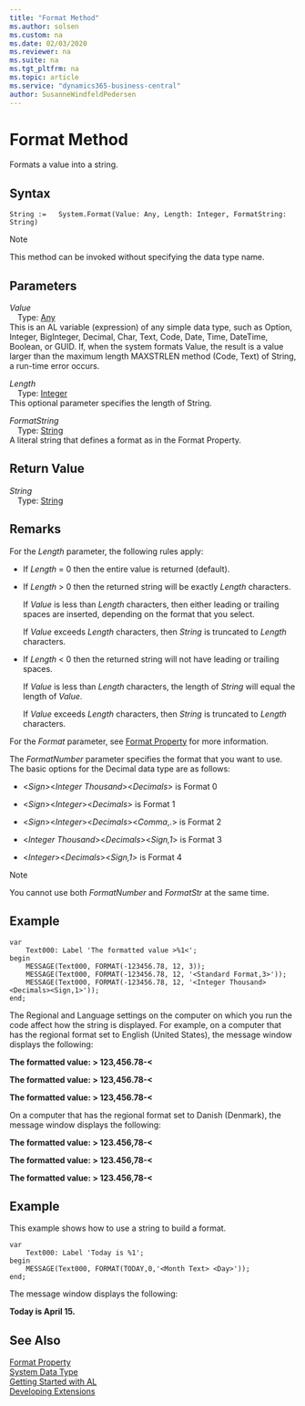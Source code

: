 ```yaml
---
title: "Format Method"
ms.author: solsen
ms.custom: na
ms.date: 02/03/2020
ms.reviewer: na
ms.suite: na
ms.tgt_pltfrm: na
ms.topic: article
ms.service: "dynamics365-business-central"
author: SusanneWindfeldPedersen
---
```

[//]: # (START>DO_NOT_EDIT)
[//]: # (IMPORTANT:Do not edit any of the content between here and the END>DO_NOT_EDIT.)
[//]: # (Any modifications should be made in the .xml files in the ModernDev repo.)
# Format Method
Formats a value into a string.


## Syntax
```
String :=   System.Format(Value: Any, Length: Integer, FormatString: String)
```
> [!NOTE]  
> This method can be invoked without specifying the data type name.  
## Parameters
*Value*  
&emsp;Type: [Any](../any/any-data-type.md)  
This is an AL variable (expression) of any simple data type, such as Option, Integer, BigInteger, Decimal, Char, Text, Code, Date, Time, DateTime, Boolean, or GUID. If, when the system formats Value, the result is a value larger than the maximum length MAXSTRLEN method (Code, Text) of String, a run-time error occurs.
          
*Length*  
&emsp;Type: [Integer](../integer/integer-data-type.md)  
This optional parameter specifies the length of String.
        
*FormatString*  
&emsp;Type: [String](../string/string-data-type.md)  
A literal string that defines a format as in the Format Property.  


## Return Value
*String*  
&emsp;Type: [String](../string/string-data-type.md)  
  


[//]: # (IMPORTANT: END>DO_NOT_EDIT)

## Remarks
For the *Length* parameter, the following rules apply:  

- If *Length* = 0 then the entire value is returned (default).  

- If *Length* > 0 then the returned string will be exactly *Length* characters.  

   If *Value* is less than *Length* characters, then either leading or trailing spaces are inserted, depending on the format that you select.  

   If *Value* exceeds *Length* characters, then *String* is truncated to *Length* characters.  

- If *Length* < 0 then the returned string will not have leading or trailing spaces.  

   If *Value* is less than *Length* characters, the length of *String* will equal the length of *Value*.  

   If *Value* exceeds *Length* characters, then *String* is truncated to *Length* characters.

For the *Format* parameter, see [Format Property](../../properties/devenv-format-property.md) for more information.

The *FormatNumber* parameter specifies the format that you want to use. The basic options for the Decimal data type are as follows:  

- <*Sign*><*Integer Thousand*><*Decimals*> is Format 0  

- <*Sign*><*Integer*><*Decimals*> is Format 1  

- <*Sign*><*Integer*><*Decimals*><*Comma*,.> is Format 2  

- <*Integer Thousand*><*Decimals*><*Sign,1*> is Format 3  

- <*Integer*><*Decimals*><*Sign,1*> is Format 4  

> [!NOTE]  
> You cannot use both *FormatNumber* and *FormatStr* at the same time.

## Example  

```  
var
    Text000: Label 'The formatted value >%1<';
begin
    MESSAGE(Text000, FORMAT(-123456.78, 12, 3));  
    MESSAGE(Text000, FORMAT(-123456.78, 12, '<Standard Format,3>'));  
    MESSAGE(Text000, FORMAT(-123456.78, 12, '<Integer Thousand><Decimals><Sign,1>'));  
end;

```  

The Regional and Language settings on the computer on which you run the code affect how the string is displayed. For example, on a computer that has the regional format set to English (United States), the message window displays the following:  

**The formatted value: > 123,456.78-\<**  

**The formatted value: > 123,456.78-\<**  

**The formatted value: > 123,456.78-\<**  

On a computer that has the regional format set to Danish \(Denmark\), the message window displays the following:  

**The formatted value: > 123.456,78-\<**  

**The formatted value: > 123.456,78-\<**  

**The formatted value: > 123.456,78-\<**  

## Example  
This example shows how to use a string to build a format.
```  
var
    Text000: Label 'Today is %1';
begin 
    MESSAGE(Text000, FORMAT(TODAY,0,'<Month Text> <Day>'));  
end;
```  

The message window displays the following:  

**Today is April 15.**  


## See Also
[Format Property](../../properties/devenv-format-property.md)  
[System Data Type](system-data-type.md)  
[Getting Started with AL](../../devenv-get-started.md)  
[Developing Extensions](../../devenv-dev-overview.md)